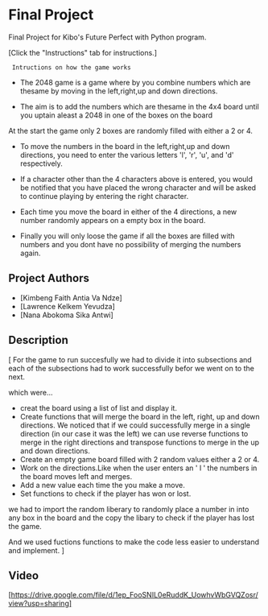 # Final Project

Final Project for Kibo's Future Perfect with Python program.

[Click the "Instructions" tab for instructions.]

     Intructions on how the game works

* The 2048 game is a game where by you combine numbers which are thesame by moving in the left,right,up and down directions.

* The aim is to add the numbers which are thesame in the 4x4 board until you uptain aleast a 2048 in one of the boxes on the board
  
At the start the game only 2 boxes are randomly filled with either a 2 or 4.

* To move the numbers in the board in the left,right,up and down directions, you need to enter the various letters 'l', 'r', 'u', and 'd' respectively.

* If a character other than the 4 characters above is entered, you would be notified that you have placed the wrong character and will be asked to continue playing by entering the right character.

* Each time you move the board in either of the 4 directions, a new number randomly appears on a empty box in the board.

* Finally you will only loose the game if all the boxes are filled with numbers and you dont have no possibility of merging the numbers again. 


## Project Authors

- [Kimbeng Faith Antia Va Ndze]
- [Lawrence Kelkem Yevudza]
- [Nana Abokoma Sika Antwi]

## Description

[
For the game to run succesfully we had to divide it into subsections and each of the subsections had to work successfully befor we went on to the next.

which were...
- creat the  board using a list of list and display it.
- Create functions that will merge the board in the left, right, up and down directions. We noticed that if we could successfully merge in a single direction (in our case it was the left) we can use reverse functions to merge in the right directions and transpose functions to merge in the up and down directions.
- Create an empty game board filled with 2 random values either a 2 or 4.
- Work on the directions.Like when the user enters an ' l ' the numbers in the board moves left and merges.
- Add a new value each time the you make a move.
- Set functions to check if the player has won or lost.
  

we had to import the random liberary to randomly place a number in into any box in the board and the copy the libary to check if the player has lost the game.

And we used fuctions functions to make the code less easier to understand and implement.
]
## Video

[https://drive.google.com/file/d/1ep_FooSNIL0eRuddK_UowhvWbGVQZosr/view?usp=sharing]